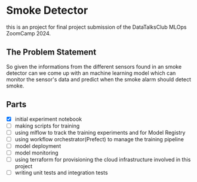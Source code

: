 # Smoke Detector
this is an project for final project submission of the DataTalksClub MLOps ZoomCamp 2024.

## The Problem Statement

So given the informations from the different sensors found in an smoke detector can we come up with an machine learning model which can monitor the sensor's data and predict when the smoke alarm should detect smoke.

## Parts

- [X] initial experiment notebook
- [ ] making scripts for training
- [ ] using mlflow to track the training experiments and for Model Registry
- [ ] using workflow orchestrator(Prefect) to manage the training pipeline
- [ ] model deployment
- [ ] model monitoring
- [ ] using terraform for provisioning the cloud infrastructure involved in this project
- [ ] writing unit tests and integration tests